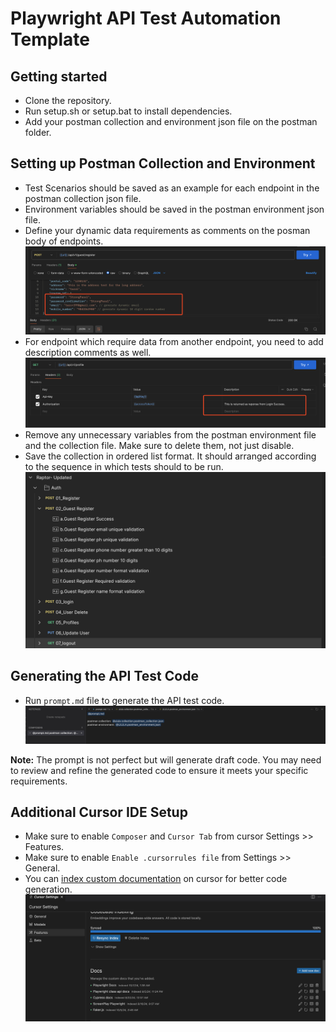 # Playwright API Test Automation Template

## Getting started

- Clone the repository.
- Run setup.sh or setup.bat to install dependencies.
- Add your postman collection and environment json file on the postman folder.

## Setting up Postman Collection and Environment

- Test Scenarios should be saved as an example for each endpoint in the postman collection json file.
- Environment variables should be saved in the postman environment json file.
- Define your dynamic data requirements as comments on the posman body of endpoints.
![Dynamic Data Define Example](assets/readMeImages/Example_DynamicDataDefine.png)
- For endpoint which require data from another endpoint, you need to add description comments as well.
![Dependency Data Define Example](assets/readMeImages/Example_DependencyDefine.png)
- Remove any unnecessary variables from the postman environment file and the collection file. Make sure to delete them, not just disable.
- Save the collection in ordered list format. It should arranged according to the sequence in which tests should to be run.
![Postman Collection Format Example](assets/readMeImages/Example_PostmanCollection.png)

## Generating the API Test Code

- Run `prompt.md` file to generate the API test code.
![Prompt Usage Example](assets/readMeImages/Example_PromptUsage.png)

**Note:** The prompt is not perfect but will generate draft code. You may need to review and refine the generated code to ensure it meets your specific requirements.

## Additional Cursor IDE Setup

- Make sure to enable `Composer` and `Cursor Tab` from cursor Settings >> Features.
- Make sure to enable `Enable .cursorrules file` from Settings >> General.
- You can [index custom documentation](https://docs.cursor.com/context/@-symbols/@-docs) on cursor for better code generation.
![Cursor Docs Indexing](assets/readMeImages/Example_DocsIndexing.png)


